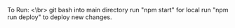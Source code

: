 To Run:
<\br>
git bash into main directory
run "npm start" for local
run "npm run deploy" to deploy new changes.
